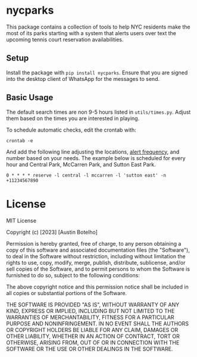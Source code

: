 
# nycparks

This package contains a collection of tools to help NYC residents make the most of its parks starting with a system that alerts users over text the upcoming tennis court reservation availabilities.


## Setup

Install the package with `pip install nycparks`. Ensure that you are signed into the desktop client of WhatsApp for the messages to send.


## Basic Usage

The default search times are non 9-5 hours listed in `utils/times.py`. Adjust them based on the times you are interested in playing.

To schedule automatic checks, edit the crontab with:

`crontab -e`

And add the following line adjusting the locations, [alert frequency](https://crontab.guru/every-hour), and number based on your needs. The example below is scheduled for every hour and Central Park, McCarren Park, and Sutton East Park.

`0 * * * * reserve -l central -l mccarren -l 'sutton east' -n +11234567890`


# License
MIT License

Copyright (c) [2023] [Austin Botelho]

Permission is hereby granted, free of charge, to any person obtaining a copy of this software and associated documentation files (the "Software"), to deal in the Software without restriction, including without limitation the rights to use, copy, modify, merge, publish, distribute, sublicense, and/or sell copies of the Software, and to permit persons to whom the Software is furnished to do so, subject to the following conditions:

The above copyright notice and this permission notice shall be included in all copies or substantial portions of the Software.

THE SOFTWARE IS PROVIDED "AS IS", WITHOUT WARRANTY OF ANY KIND, EXPRESS OR IMPLIED, INCLUDING BUT NOT LIMITED TO THE WARRANTIES OF MERCHANTABILITY, FITNESS FOR A PARTICULAR PURPOSE AND NONINFRINGEMENT. IN NO EVENT SHALL THE AUTHORS OR COPYRIGHT HOLDERS BE LIABLE FOR ANY CLAIM, DAMAGES OR OTHER LIABILITY, WHETHER IN AN ACTION OF CONTRACT, TORT OR OTHERWISE, ARISING FROM, OUT OF OR IN CONNECTION WITH THE SOFTWARE OR THE USE OR OTHER DEALINGS IN THE SOFTWARE.